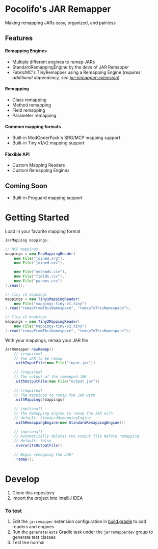 # Pocolifo's JAR Remapper

Making remapping JARs easy, organized, and painless

## Features

#### Remapping Engines
- Multiple different engines to remap JARs
- StandardRemappingEngine by the devs of JAR Remapper
- FabricMC's TinyRemapper using a Remapping Engine (*requires additional dependency, see [jar-remapper-extension](https://github.com/pocolifo/jar-remapper-extension)*)

#### Remapping
- Class remapping
- Method remapping
- Field remapping
- Parameter remapping

#### Common mapping formats
- Built-in ModCoderPack's SRG/MCP mapping support
- Built-in Tiny v1/v2 mapping support

#### Flexible API
- Custom Mapping Readers
- Custom Remapping Engines

## Coming Soon
- Built-in Proguard mapping support


# Getting Started

Load in your favorite mapping format

```java
JarMapping mappings;

// MCP mappings
mappings = new McpMappingReader(
    new File("joined.srg"),
    new File("joined.exc"),

    new File("methods.csv"),
    new File("fields.csv"),
    new File("params.csv")
).read();

// Tiny v1 mappings
mappings = new Tiny1MappingReader(
    new File("mappings-tiny-v1.tiny")
).read("remapFromThisNamespace", "remapToThisNamespace");

// Tiny v2 mappings
mappings = new Tiny2MappingReader(
    new File("mappings-tiny-v2.tiny")
).read("remapFromThisNamespace", "remapToThisNamespace");
```

With your mappings, remap your JAR file

```java
JarRemapper.newRemap()
    // (required)
    // The JAR to be remap
    .withInputFile(new File("input.jar"))
    
    // (required)
    // The output of the remapped JAR
    .withOutputFile(new File("output.jar"))
    
    // (required)
    // The mappings to remap the JAR with
    .withMappings(mappings)
        
    // (optional)
    // The Remapping Engine to remap the JAR with
    // default: StandardRemappingEngine
    .withRemappingEngine(new StandardRemappingEngine())
        
    // (optional)
    // Automatically deletes the output file before remapping
    // default: false
    .overwriteOutputFile()
    
    // Begin remapping the JAR!
    .remap();
```

# Develop

1. Clone this repository
2. Import the project into IntelliJ IDEA

### To test
1. Edit the `jarremapper` extension configuration in [build.gradle](com.pocolifo.jarremapper/build.gradle) to add readers and engines
2. Run the `generateTests` Gradle task under the `jarremapperdev` group to generate test classes
3. Test like normal